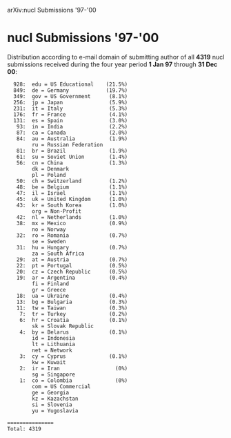 arXiv:nucl Submissions '97-'00

nucl Submissions '97-'00
========================

Distribution according to e-mail domain of submitting author of all
**4319** nucl submissions received during the four year period **1 Jan
97** through **31 Dec 00**:

      928:  edu = US Educational    (21.5%)
      849:  de = Germany            (19.7%)
      349:  gov = US Government      (8.1%)
      256:  jp = Japan               (5.9%)
      231:  it = Italy               (5.3%)
      176:  fr = France              (4.1%)
      131:  es = Spain               (3.0%)
       93:  in = India               (2.2%)
       87:  ca = Canada              (2.0%)
       84:  au = Australia           (1.9%)
            ru = Russian Federation
       81:  br = Brazil              (1.9%)
       61:  su = Soviet Union        (1.4%)
       56:  cn = China               (1.3%)
            dk = Denmark
            pl = Poland
       50:  ch = Switzerland         (1.2%)
       48:  be = Belgium             (1.1%)
       47:  il = Israel              (1.1%)
       45:  uk = United Kingdom      (1.0%)
       43:  kr = South Korea         (1.0%)
            org = Non-Profit
       42:  nl = Netherlands         (1.0%)
       38:  mx = Mexico              (0.9%)
            no = Norway
       32:  ro = Romania             (0.7%)
            se = Sweden
       31:  hu = Hungary             (0.7%)
            za = South Africa
       29:  at = Austria             (0.7%)
       22:  pt = Portugal            (0.5%)
       20:  cz = Czech Republic      (0.5%)
       19:  ar = Argentina           (0.4%)
            fi = Finland
            gr = Greece
       18:  ua = Ukraine             (0.4%)
       13:  bg = Bulgaria            (0.3%)
       11:  tw = Taiwan              (0.3%)
        7:  tr = Turkey              (0.2%)
        6:  hr = Croatia             (0.1%)
            sk = Slovak Republic
        4:  by = Belarus             (0.1%)
            id = Indonesia
            lt = Lithuania
            net = Network
        3:  cy = Cyprus              (0.1%)
            kw = Kuwait
        2:  ir = Iran                  (0%)
            sg = Singapore
        1:  co = Colombia              (0%)
            com = US Commercial
            ge = Georgia
            kz = Kazachstan
            si = Slovenia
            yu = Yugoslavia

    ===============
    Total: 4319
